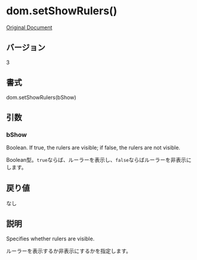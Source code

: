 # dom.setShowRulers()

[Original Document](http://help.adobe.com/en_US/fireworks/cs/extend/WS5b3ccc516d4fbf351e63e3d1183c94856c-7947.html)

## バージョン

3

## 書式

dom.setShowRulers(bShow)

## 引数

### bShow

Boolean. If true, the rulers are visible; if false, the rulers are not visible.

Boolean型。```true```ならば、ルーラーを表示し、```false```ならばルーラーを非表示にします。

## 戻り値

なし

## 説明

Specifies whether rulers are visible.

ルーラーを表示するか非表示にするかを指定します。
